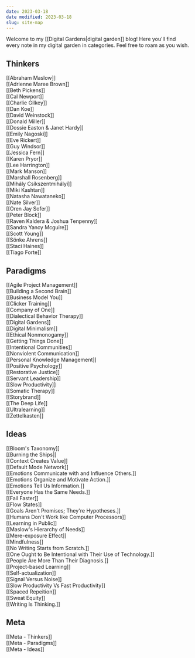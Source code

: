 ```yaml
---
date: 2023-03-18
date modified: 2023-03-18
slug: site-map
---
```

Welcome to my [[Digital Gardens|digital garden]] blog! Here you'll find every note in my digital garden in categories. Feel free to roam as you wish.

## Thinkers
[[Abraham Maslow]]  
[[Adrienne Maree Brown]]  
[[Beth Pickens]]  
[[Cal Newport]]  
[[Charlie Gilkey]]  
[[Dan Koe]]  
[[David Weinstock]]  
[[Donald Miller]]  
[[Dossie Easton & Janet Hardy]]  
[[Emily Nagoski]]  
[[Eve Rickert]]  
[[Guy Windsor]]  
[[Jessica Fern]]  
[[Karen Pryor]]  
[[Lee Harrington]]  
[[Mark Manson]]  
[[Marshall Rosenberg]]  
[[Mihály Csíkszentmihályi]]  
[[Miki Kashtan]]  
[[Natasha Nawataneko]]  
[[Nate Silver]]  
[[Oren Jay Sofer]]  
[[Peter Block]]  
[[Raven Kaldera & Joshua Tenpenny]]  
[[Sandra Yancy Mcguire]]  
[[Scott Young]]  
[[Sönke Ahrens]]  
[[Staci Haines]]  
[[Tiago Forte]]

## Paradigms
[[Agile Project Management]]  
[[Building a Second Brain]]  
[[Business Model You]]  
[[Clicker Training]]  
[[Company of One]]  
[[Dialectical Behavior Therapy]]  
[[Digital Gardens]]  
[[Digital Minimalism]]  
[[Ethical Nonmonogamy]]  
[[Getting Things Done]]  
[[Intentional Communities]]  
[[Nonviolent Communication]]  
[[Personal Knowledge Management]]  
[[Positive Psychology]]  
[[Restorative Justice]]  
[[Servant Leadership]]  
[[Slow Productivity]]  
[[Somatic Therapy]]  
[[Storybrand]]  
[[The Deep Life]]  
[[Ultralearning]]  
[[Zettelkasten]]

## Ideas
[[Bloom's Taxonomy]]  
[[Burning the Ships]]  
[[Context Creates Value]]  
[[Default Mode Network]]  
[[Emotions Communicate with and Influence Others.]]  
[[Emotions Organize and Motivate Action.]]  
[[Emotions Tell Us Information.]]  
[[Everyone Has the Same Needs.]]  
[[Fail Faster]]  
[[Flow States]]  
[[Goals Aren't Promises; They're Hypotheses.]]  
[[Humans Don't Work like Computer Processors]]  
[[Learning in Public]]  
[[Maslow's Hierarchy of Needs]]  
[[Mere-exposure Effect]]  
[[Mindfulness]]  
[[No Writing Starts from Scratch.]]  
[[One Ought to Be Intentional with Their Use of Technology.]]  
[[People Are More Than Their Diagnosis.]]  
[[Project-based Learning]]  
[[Self-actualization]]  
[[Signal Versus Noise]]  
[[Slow Productivity Vs Fast Productivity]]  
[[Spaced Repeition]]  
[[Sweat Equity]]  
[[Writing Is Thinking.]]

## Meta
[[Meta - Thinkers]]  
[[Meta - Paradigms]]  
[[Meta - Ideas]]
